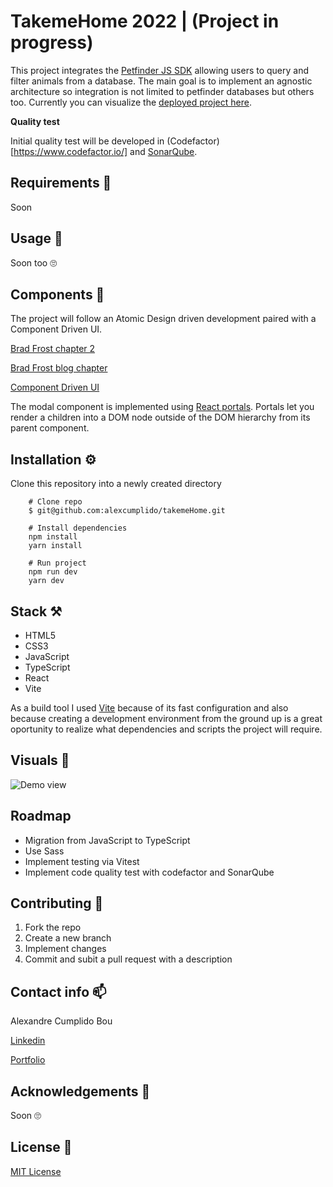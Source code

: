 # TakemeHome 2022 | (Project in progress)

This project integrates the [Petfinder JS SDK](https://github.com/petfinder-com/petfinder-js-sdk/tree/master/docs#v2-api) allowing users to query and filter animals from a database. The main goal is to implement an agnostic architecture so integration is not limited to petfinder databases but others too. Currently you can visualize the [deployed project here](https://takeme-home.vercel.app/).

**Quality test**

Initial quality test will be developed in (Codefactor)[https://www.codefactor.io/] and [SonarQube](https://www.sonarqube.org/).

## Requirements 🎯

Soon

## Usage 📝

Soon too 🙄

## Components 🧬

The project will follow an Atomic Design driven development paired with a Component Driven UI.

[Brad Frost chapter 2](https://atomicdesign.bradfrost.com/chapter-2/)

[Brad Frost blog chapter](https://bradfrost.com/blog/post/atomic-web-design/)

[Component Driven UI](https://www.componentdriven.org/)

The modal component is implemented using [React portals](https://reactjs.org/docs/portals.html). Portals let you render a children into a DOM node outside of the DOM hierarchy from its parent component.

## Installation ⚙️

Clone this repository into a newly created directory

```shell
    # Clone repo
    $ git@github.com:alexcumplido/takemeHome.git
```

```shell
    # Install dependencies
    npm install
    yarn install
```

```shell
    # Run project
    npm run dev
    yarn dev
```

## Stack ⚒️

- HTML5
- CSS3
- JavaScript
- TypeScript
- React
- Vite

As a build tool I used [Vite](https://vitejs.dev/) because of its fast configuration and also because creating a development environment from the ground up is a great oportunity to realize what dependencies and scripts the project will require.

## Visuals 👀

![Demo view](./src/assets/takemeHome.gif)

## Roadmap

- Migration from JavaScript to TypeScript
- Use Sass
- Implement testing via Vitest
- Implement code quality test with codefactor and SonarQube

## Contributing 🙌

1. Fork the repo
2. Create a new branch
3. Implement changes
4. Commit and subit a pull request with a description

## Contact info 📫

Alexandre Cumplido Bou

[Linkedin](https://www.linkedin.com/in/alexandrecb/)

[Portfolio](https://alexcumplido.github.io/portfolio/)

## Acknowledgements 🙏

Soon 🙄

## License 📃

[MIT License](https://opensource.org/licenses/MIT)
